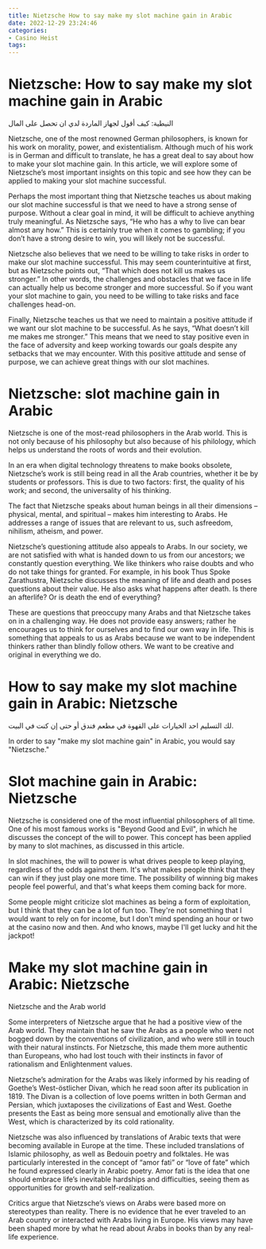 ```yaml
---
title: Nietzsche How to say make my slot machine gain in Arabic
date: 2022-12-29 23:24:46
categories:
- Casino Heist
tags:
---
```



#  Nietzsche: How to say make my slot machine gain in Arabic

النيطية: كيف أقول لجهاز الماردة لدي ان تحصل على المال

 Nietzsche, one of the most renowned German philosophers, is known for his work on morality, power, and existentialism. Although much of his work is in German and difficult to translate, he has a great deal to say about how to make your slot machine gain. In this article, we will explore some of Nietzsche’s most important insights on this topic and see how they can be applied to making your slot machine successful.

Perhaps the most important thing that Nietzsche teaches us about making our slot machine successful is that we need to have a strong sense of purpose. Without a clear goal in mind, it will be difficult to achieve anything truly meaningful. As Nietzsche says, “He who has a why to live can bear almost any how.” This is certainly true when it comes to gambling; if you don’t have a strong desire to win, you will likely not be successful.

Nietzsche also believes that we need to be willing to take risks in order to make our slot machine successful. This may seem counterintuitive at first, but as Nietzsche points out, “That which does not kill us makes us stronger.” In other words, the challenges and obstacles that we face in life can actually help us become stronger and more successful. So if you want your slot machine to gain, you need to be willing to take risks and face challenges head-on.

 Finally, Nietzsche teaches us that we need to maintain a positive attitude if we want our slot machine to be successful. As he says, “What doesn’t kill me makes me stronger.” This means that we need to stay positive even in the face of adversity and keep working towards our goals despite any setbacks that we may encounter. With this positive attitude and sense of purpose, we can achieve great things with our slot machines.

#  Nietzsche: slot machine gain in Arabic

Nietzsche is one of the most-read philosophers in the Arab world. This is not only because of his philosophy but also because of his philology, which helps us understand the roots of words and their evolution.

In an era when digital technology threatens to make books obsolete, Nietzsche’s work is still being read in all the Arab countries, whether it be by students or professors. This is due to two factors: first, the quality of his work; and second, the universality of his thinking.

The fact that Nietzsche speaks about human beings in all their dimensions – physical, mental, and spiritual – makes him interesting to Arabs. He addresses a range of issues that are relevant to us, such asfreedom, nihilism, atheism, and power.

Nietzsche’s questioning attitude also appeals to Arabs. In our society, we are not satisfied with what is handed down to us from our ancestors; we constantly question everything. We like thinkers who raise doubts and who do not take things for granted. For example, in his book Thus Spoke Zarathustra, Nietzsche discusses the meaning of life and death and poses questions about their value. He also asks what happens after death. Is there an afterlife? Or is death the end of everything?

These are questions that preoccupy many Arabs and that Nietzsche takes on in a challenging way. He does not provide easy answers; rather he encourages us to think for ourselves and to find our own way in life. This is something that appeals to us as Arabs because we want to be independent thinkers rather than blindly follow others. We want to be creative and original in everything we do.

#  How to say make my slot machine gain in Arabic: Nietzsche

لك التسليم احد الخيارات على القهوة في مطعم فندق أو حتى إن كنت في البيت.

In order to say "make my slot machine gain" in Arabic, you would say "Nietzsche."

#  Slot machine gain in Arabic: Nietzsche

Nietzsche is considered one of the most influential philosophers of all time. One of his most famous works is "Beyond Good and Evil", in which he discusses the concept of the will to power. This concept has been applied by many to slot machines, as discussed in this article.

In slot machines, the will to power is what drives people to keep playing, regardless of the odds against them. It's what makes people think that they can win if they just play one more time. The possibility of winning big makes people feel powerful, and that's what keeps them coming back for more.

Some people might criticize slot machines as being a form of exploitation, but I think that they can be a lot of fun too. They're not something that I would want to rely on for income, but I don't mind spending an hour or two at the casino now and then. And who knows, maybe I'll get lucky and hit the jackpot!

#  Make my slot machine gain in Arabic: Nietzsche

Nietzsche and the Arab world

Some interpreters of Nietzsche argue that he had a positive view of the Arab world. They maintain that he saw the Arabs as a people who were not bogged down by the conventions of civilization, and who were still in touch with their natural instincts. For Nietzsche, this made them more authentic than Europeans, who had lost touch with their instincts in favor of rationalism and Enlightenment values.

Nietzsche’s admiration for the Arabs was likely informed by his reading of Goethe’s West-östlicher Divan, which he read soon after its publication in 1819. The Divan is a collection of love poems written in both German and Persian, which juxtaposes the civilizations of East and West. Goethe presents the East as being more sensual and emotionally alive than the West, which is characterized by its cold rationality.

Nietzsche was also influenced by translations of Arabic texts that were becoming available in Europe at the time. These included translations of Islamic philosophy, as well as Bedouin poetry and folktales. He was particularly interested in the concept of “amor fati” or “love of fate” which he found expressed clearly in Arabic poetry. Amor fati is the idea that one should embrace life’s inevitable hardships and difficulties, seeing them as opportunities for growth and self-realization.

Critics argue that Nietzsche’s views on Arabs were based more on stereotypes than reality. There is no evidence that he ever traveled to an Arab country or interacted with Arabs living in Europe. His views may have been shaped more by what he read about Arabs in books than by any real-life experience.